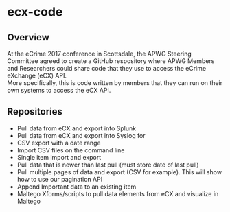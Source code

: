 # ecx-code

<h2>Overview</h2>
At the eCrime 2017 conference in Scottsdale, the APWG Steering Committee agreed to create a GitHub respository where APWG Members and Researchers could share code that they use to access the eCrime eXchange (eCX) API. 
<br>
More specifically, this is code written by members that they can run on their own systems to access the eCX API. 

<h2>Repositories</h2>
<ul>
<li>Pull data from eCX and export into Splunk</li>
<li>Pull data from eCX and export into Syslog for</li>
<li>CSV export with a date range</li>
<li>Import CSV files on the command line</li>
<li>Single item import and export</li>
<li>Pull data that is newer than last pull (must store date of last pull)</li>
<li>Pull multiple pages of data and export (CSV for example).  This will show how to use our pagination API</li>
<li>Append Important data to an existing item</li>
<li>Maltego Xforms/scripts to pull data elements from eCX and visualize in Maltego</li>
</ul>
